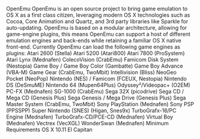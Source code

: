 OpenEmu OpenEmu is an open source project to bring game emulation to OS X as a first class citizen, leveraging modern OS X technologies such as Cocoa, Core Animation and Quartz, and 3rd party libraries like Sparkle for auto-updating. OpenEmu is based on a modular architecture, allowing for game-engine plugins, this means OpenEmu can support a host of different emulation engines and back-ends while retaining a familiar OS X native front-end. Currently OpenEmu can load the following game engines as plugins: Atari 2600 (Stella) Atari 5200 (Atari800) Atari 7800 (ProSystem) Atari Lynx (Mednafen) ColecoVision (CrabEmu) Famicom Disk System (Nestopia) Game Boy / Game Boy Color (Gambatte) Game Boy Advance (VBA-M) Game Gear (CrabEmu, TwoMbit) Intellivision (Bliss) NeoGeo Pocket (NeoPop) Nintendo (NES) / Famicom (FCEUX, Nestopia) Nintendo DS (DeSmuME) Nintendo 64 (Mupen64Plus) Odyssey²/Videopac+ (O2EM) PC-FX (Mednafen) SG-1000 (CrabEmu) Sega 32X (picodrive) Sega CD / Mega CD (Genesis Plus) Sega Genesis / Mega Drive (Genesis Plus) Sega Master System (CrabEmu, TwoMbit) Sony PlayStation (Mednafen) Sony PSP (PPSSPP) Super Nintendo (SNES) (Higan, Snes9x) TurboGrafx-16/PC Engine (Mednafen) TurboGrafx-CD/PCE-CD (Mednafen) Virtual Boy (Mednafen) Vectrex (VecXGL) WonderSwan (Mednafen) Minimum Requirements OS X 10.11 El Capitan